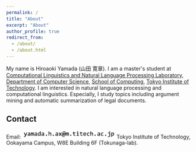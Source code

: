 ```yaml
---
permalink: /
title: "About"
excerpt: "About"
author_profile: true
redirect_from: 
  - /about/
  - /about.html
---
```


My name is Hiroaoki Yamada (山田 寛章). I am a master's student at [Computational Linguistics and Natural Language Processing Laboratory](http://www.cl.cs.titech.ac.jp/), [Department of Computer Science](https://educ.titech.ac.jp/cs/eng/), [School of Computing](https://www.titech.ac.jp/english/about/organization/schools/organization04.html), [Tokyo Institute of Technology](https://www.titech.ac.jp/english/). 
I am interested in natural language processing and computational linguistics. Especially, I study topics including argument mining and automatic summarization of legal documents.

## Contact
Email: <img src="/images/eaddress.png" width="250px">
Tokyo Institute of Technology, Ookayama Campus, W8E Building 6F (Tokunaga-lab).
